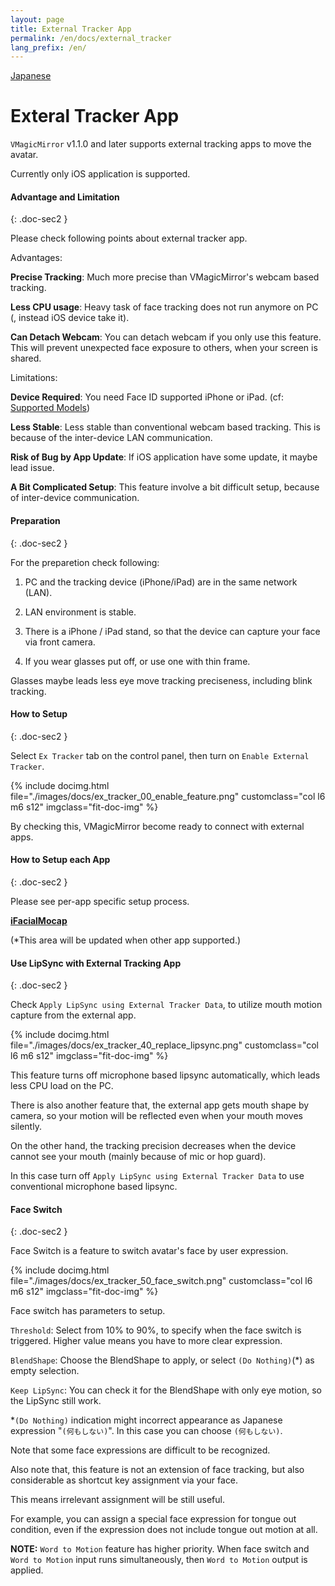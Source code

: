 ```yaml
---
layout: page
title: External Tracker App
permalink: /en/docs/external_tracker
lang_prefix: /en/
---
```


[Japanese](../../docs/external_tracker)

# Exteral Tracker App

`VMagicMirror` v1.1.0 and later supports external tracking apps to move the avatar.

Currently only iOS application is supported.


#### Advantage and Limitation
{: .doc-sec2 }

Please check following points about external tracker app.

Advantages:

**Precise Tracking**: Much more precise than VMagicMirror's webcam based tracking.

**Less CPU usage**: Heavy task of face tracking does not run anymore on PC (, instead iOS device take it).

**Can Detach Webcam**: You can detach webcam if you only use this feature. This will prevent unexpected face exposure to others, when your screen is shared.

Limitations:

**Device Required**: You need Face ID supported iPhone or iPad. (cf: [Supported Models](https://support.apple.com/en-us/HT209183))

**Less Stable**: Less stable than conventional webcam based tracking. This is because of the inter-device LAN communication.

**Risk of Bug by App Update**: If iOS application have some update, it maybe lead issue.

**A Bit Complicated Setup**: This feature involve a bit difficult setup, because of inter-device communication.

#### Preparation
{: .doc-sec2 }

For the preparetion check following:

1. PC and the tracking device (iPhone/iPad) are in the same network (LAN).

2. LAN environment is stable.

3. There is a iPhone / iPad stand, so that the device can capture your face via front camera.

4. If you wear glasses put off, or use one with thin frame.

Glasses maybe leads less eye move tracking preciseness, including blink tracking.


#### How to Setup
{: .doc-sec2 }

Select `Ex Tracker` tab on the control panel, then turn on `Enable External Tracker`.

<div class="row">
{% include docimg.html file="./images/docs/ex_tracker_00_enable_feature.png" customclass="col l6 m6 s12" imgclass="fit-doc-img" %}
</div>

By checking this, VMagicMirror become ready to connect with external apps.

#### How to Setup each App
{: .doc-sec2 }

Please see per-app specific setup process.

**[iFacialMocap](./external_tracker_ifacialmocap)**

(*This area will be updated when other app supported.)


#### Use LipSync with External Tracking App
{: .doc-sec2 }

Check `Apply LipSync using External Tracker Data`, to utilize mouth motion capture from the external app.

<div class="row">
{% include docimg.html file="./images/docs/ex_tracker_40_replace_lipsync.png" customclass="col l6 m6 s12" imgclass="fit-doc-img" %}
</div>

This feature turns off microphone based lipsync automatically, which leads less CPU load on the PC.

There is also another feature that, the external app gets mouth shape by camera, so your motion will be reflected even when your mouth moves silently.


On the other hand, the tracking precision decreases when the device cannot see your mouth (mainly because of mic or hop guard).

In this case turn off `Apply LipSync using External Tracker Data` to use conventional microphone based lipsync.


#### Face Switch
{: .doc-sec2 }

Face Switch is a feature to switch avatar's face by user expression.

<div class="row">
{% include docimg.html file="./images/docs/ex_tracker_50_face_switch.png" customclass="col l6 m6 s12" imgclass="fit-doc-img" %}
</div>

Face switch has parameters to setup.

`Threshold`: Select from 10% to 90%, to specify when the face switch is triggered. Higher value means you have to more clear expression.

`BlendShape`: Choose the BlendShape to apply, or select `(Do Nothing)`(*) as empty selection.

`Keep LipSync`: You can check it for the BlendShape with only eye motion, so the LipSync still work.

*`(Do Nothing)` indication might incorrect appearance as Japanese expression "`(何もしない)`". In this case you can choose `(何もしない)`.

Note that some face expressions are difficult to be recognized.

Also note that, this feature is not an extension of face tracking, but also considerable as shortcut key assignment via your face.

This means irrelevant assignment will be still useful.

For example, you can assign a special face expression for tongue out condition, even if the expression does not include tongue out motion at all.


**NOTE:** `Word to Motion` feature has higher priority. When face switch and `Word to Motion` input runs simultaneously, then `Word to Motion` output is applied.

